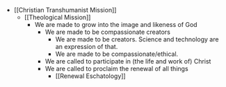 - [[Christian Transhumanist Mission]]
    - [[Theological Mission]]
        - We are made to grow into the image and likeness of God
            - We are made to be compassionate creators
                - We are made to be creators. Science and technology are an expression of that.
                - We are made to be compassionate/ethical.
            - We are called to participate in (the life and work of) Christ
            - We are called to proclaim the renewal of all things
                - [[Renewal Eschatology]]
